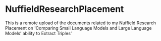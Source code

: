 # NuffieldResearchPlacement
This is a remote upload of the documents related to my Nuffield Research Placement on 'Comparing Small Language Models and Large Language
Models’ ability to Extract Triples'

